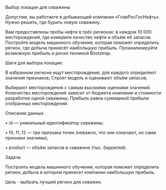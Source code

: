 Выбор локации для скважины

Допустим, вы работаете в добывающей компании «ГлавРосГосНефть». Нужно решить, где бурить новую скважину.

Вам предоставлены пробы нефти в трёх регионах: в каждом 10 000 месторождений, где измерили качество нефти и объём её запасов. Постройте модель машинного обучения, которая поможет определить регион, где добыча принесёт наибольшую прибыль. Проанализируйте возможную прибыль и риски техникой Bootstrap.

Шаги для выбора локации:

В избранном регионе ищут месторождения, для каждого определяют значения признаков;
Строят модель и оценивают объём запасов;

Выбирают месторождения с самым высокими оценками значений. Количество месторождений зависит от бюджета компании и стоимости разработки одной скважины;
Прибыль равна суммарной прибыли отобранных месторождений.

Описание данных

• id — уникальный идентификатор скважины;

• f0, f1, f2 — три признака точек (неважно, что они означают, но сами признаки значимы);

• product — объём запасов в скважине (тыс. баррелей).

Задача

Построить модель машинного обучения, которая поможет определить регион, добыча в котором принесет компании наибольшую прибыль.

Цель - выбрать лучший регион для скважин.
